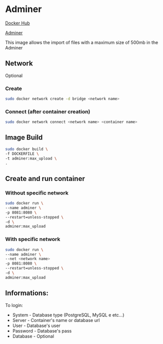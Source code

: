 # Adminer

[Docker Hub](https://hub.docker.com/_/adminer/)

[Adminer](https://www.adminer.org/)

This image allows the import of files with a maximum size of 500mb in the Adminer

## Network
Optional
### Create
```sh
sudo docker network create -d bridge <network name>
```
### Connect (after container creation)
```sh
sudo docker network connect <network name> <container name>
```

## Image Build
```sh
sudo docker build \
-f DOCKERFILE \
-t adminer:max_upload \
.
```

## Create and run container
### Without specific network
```sh
sudo docker run \
--name adminer \
-p 8081:8080 \
--restart=unless-stopped \
-d \
adminer:max_upload
```

### With specific network
```sh
sudo docker run \
--name adminer \
--net <network name>
-p 8081:8080 \
--restart=unless-stopped \
-d \
adminer:max_upload
```

## Informations:
To login:
* System - Database type (PostgreSQL, MySQL e etc...)
* Server - Container's name or database url
* User - Database's user
* Password - Database's pass
* Database - Optional
